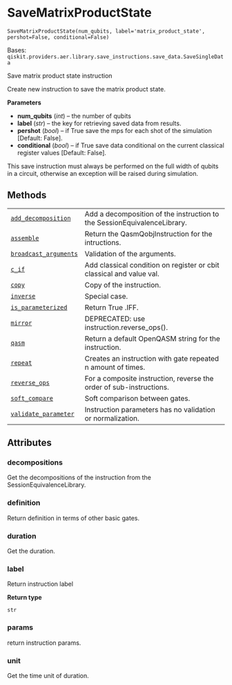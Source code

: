 # SaveMatrixProductState

`SaveMatrixProductState(num_qubits, label='matrix_product_state', pershot=False, conditional=False)`

Bases: `qiskit.providers.aer.library.save_instructions.save_data.SaveSingleData`

Save matrix product state instruction

Create new instruction to save the matrix product state.

**Parameters**

*   **num\_qubits** (*int*) – the number of qubits
*   **label** (*str*) – the key for retrieving saved data from results.
*   **pershot** (*bool*) – if True save the mps for each shot of the simulation \[Default: False].
*   **conditional** (*bool*) – if True save data conditional on the current classical register values \[Default: False].

<Admonition title="Note" type="note">
  This save instruction must always be performed on the full width of qubits in a circuit, otherwise an exception will be raised during simulation.
</Admonition>

## Methods

|                                                                                                                                                                                                                                                    |                                                                          |
| -------------------------------------------------------------------------------------------------------------------------------------------------------------------------------------------------------------------------------------------------- | ------------------------------------------------------------------------ |
| [`add_decomposition`](qiskit.providers.aer.library.SaveMatrixProductState.add_decomposition#qiskit.providers.aer.library.SaveMatrixProductState.add_decomposition "qiskit.providers.aer.library.SaveMatrixProductState.add_decomposition")         | Add a decomposition of the instruction to the SessionEquivalenceLibrary. |
| [`assemble`](qiskit.providers.aer.library.SaveMatrixProductState.assemble#qiskit.providers.aer.library.SaveMatrixProductState.assemble "qiskit.providers.aer.library.SaveMatrixProductState.assemble")                                             | Return the QasmQobjInstruction for the intructions.                      |
| [`broadcast_arguments`](qiskit.providers.aer.library.SaveMatrixProductState.broadcast_arguments#qiskit.providers.aer.library.SaveMatrixProductState.broadcast_arguments "qiskit.providers.aer.library.SaveMatrixProductState.broadcast_arguments") | Validation of the arguments.                                             |
| [`c_if`](qiskit.providers.aer.library.SaveMatrixProductState.c_if#qiskit.providers.aer.library.SaveMatrixProductState.c_if "qiskit.providers.aer.library.SaveMatrixProductState.c_if")                                                             | Add classical condition on register or cbit classical and value val.     |
| [`copy`](qiskit.providers.aer.library.SaveMatrixProductState.copy#qiskit.providers.aer.library.SaveMatrixProductState.copy "qiskit.providers.aer.library.SaveMatrixProductState.copy")                                                             | Copy of the instruction.                                                 |
| [`inverse`](qiskit.providers.aer.library.SaveMatrixProductState.inverse#qiskit.providers.aer.library.SaveMatrixProductState.inverse "qiskit.providers.aer.library.SaveMatrixProductState.inverse")                                                 | Special case.                                                            |
| [`is_parameterized`](qiskit.providers.aer.library.SaveMatrixProductState.is_parameterized#qiskit.providers.aer.library.SaveMatrixProductState.is_parameterized "qiskit.providers.aer.library.SaveMatrixProductState.is_parameterized")             | Return True .IFF.                                                        |
| [`mirror`](qiskit.providers.aer.library.SaveMatrixProductState.mirror#qiskit.providers.aer.library.SaveMatrixProductState.mirror "qiskit.providers.aer.library.SaveMatrixProductState.mirror")                                                     | DEPRECATED: use instruction.reverse\_ops().                              |
| [`qasm`](qiskit.providers.aer.library.SaveMatrixProductState.qasm#qiskit.providers.aer.library.SaveMatrixProductState.qasm "qiskit.providers.aer.library.SaveMatrixProductState.qasm")                                                             | Return a default OpenQASM string for the instruction.                    |
| [`repeat`](qiskit.providers.aer.library.SaveMatrixProductState.repeat#qiskit.providers.aer.library.SaveMatrixProductState.repeat "qiskit.providers.aer.library.SaveMatrixProductState.repeat")                                                     | Creates an instruction with gate repeated n amount of times.             |
| [`reverse_ops`](qiskit.providers.aer.library.SaveMatrixProductState.reverse_ops#qiskit.providers.aer.library.SaveMatrixProductState.reverse_ops "qiskit.providers.aer.library.SaveMatrixProductState.reverse_ops")                                 | For a composite instruction, reverse the order of sub-instructions.      |
| [`soft_compare`](qiskit.providers.aer.library.SaveMatrixProductState.soft_compare#qiskit.providers.aer.library.SaveMatrixProductState.soft_compare "qiskit.providers.aer.library.SaveMatrixProductState.soft_compare")                             | Soft comparison between gates.                                           |
| [`validate_parameter`](qiskit.providers.aer.library.SaveMatrixProductState.validate_parameter#qiskit.providers.aer.library.SaveMatrixProductState.validate_parameter "qiskit.providers.aer.library.SaveMatrixProductState.validate_parameter")     | Instruction parameters has no validation or normalization.               |

## Attributes

### decompositions

Get the decompositions of the instruction from the SessionEquivalenceLibrary.

### definition

Return definition in terms of other basic gates.

### duration

Get the duration.

### label

Return instruction label

**Return type**

`str`

### params

return instruction params.

### unit

Get the time unit of duration.
